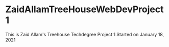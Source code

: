 # ZaidAllamTreeHouseWebDevProject1

This is Zaid Allam's Treehouse Techdegree Project 1
Started on January 18, 2021
 
